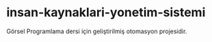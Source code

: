 # insan-kaynaklari-yonetim-sistemi
Görsel Programlama dersi için geliştirilmiş otomasyon projesidir.
